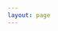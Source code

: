 ```yaml
---
layout: page
---
```



<MindMaster
  src="https://edrawcloudpubliccn.oss-cn-shenzhen.aliyuncs.com/viewer/self/24662951/share/2023-5-24/1684891647/main.svg" />